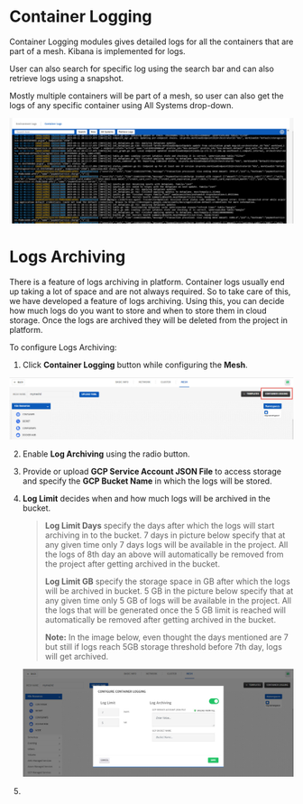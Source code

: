 # Container Logging

Container Logging modules gives detailed logs for all the containers that are part of a mesh. Kibana is implemented for logs. 

User can also search for specific log using the search bar and can also retrieve logs using a snapshot. 

Mostly multiple containers will be part of a mesh, so user can also get the logs of any specific container using All Systems drop-down. 

![1](imgs\1.jpg)

# Logs Archiving

There is a feature of logs archiving in platform. Container logs usually end up taking a lot of space and are not always required. So to take care of this, we have developed a feature of logs archiving. Using this, you can decide how much logs do you want to store and when to store them in cloud storage. Once the logs are archived they will be deleted from the project in platform.

To configure Logs Archiving:

1.  Click **Container Logging** button while configuring the **Mesh**. 

   ![2](imgs\2.jpg)

2. Enable **Log Archiving** using the radio button. 

3. Provide or upload **GCP Service Account JSON File** to access storage and specify the **GCP Bucket Name** in which the logs will be stored. 

4. **Log Limit** decides when and how much logs will be archived in the bucket. 

   > **Log Limit Days** specify the days after which the logs will start archiving in to the bucket. 7 days in picture below specify that at any given time only 7 days logs will be available in the project. All the logs of 8th day an above will automatically be removed from the project after getting archived in the bucket.
   >
   > **Log Limit GB** specify the storage space in GB after which the logs will be archived in bucket. 5 GB in the picture below specify that at any given time only 5 GB of logs will be available in the project. All the logs that will be generated once the 5 GB limit is reached will automatically be removed after getting archived in the bucket.
   >
   > **Note:** In the image below, even thought the days mentioned are 7 but still if logs reach 5GB storage threshold before 7th day, logs will get archived. 

   ![3](imgs\3.jpg)

5. 

